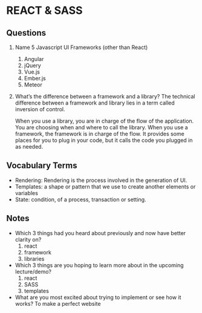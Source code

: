 # REACT & SASS

## Questions
1. Name 5 Javascript UI Frameworks (other than React)
    1. Angular
    1. jQuery
    1. Vue.js
    1. Ember.js
    1. Meteor

1. What’s the difference between a framework and a library?
    The technical difference between a framework and library lies in a term called inversion of control.

    When you use a library, you are in charge of the flow of the application. You are choosing when and where to call the library. When you use a framework, the framework is in charge of the flow. It provides some places for you to plug in your code, but it calls the code you plugged in as needed.

## Vocabulary Terms
* Rendering: Rendering is the process involved in the generation of UI.
* Templates: a shape or pattern that we use to create another elements or variables
* State: condition, of a process, transaction or setting.

## Notes
* Which 3 things had you heard about previously and now have better clarity on?
    1. react
    1. framework
    1. libraries
* Which 3 things are you hoping to learn more about in the upcoming lecture/demo?
    1. react
    1. SASS
    1. templates
* What are you most excited about trying to implement or see how it works?
To make a perfect website